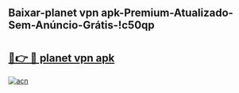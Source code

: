 
## Baixar-planet vpn apk-Premium-Atualizado-Sem-Anúncio-Grátis-!c50qp

# <h2><a href="https://andorid.site?title=planet_vpn_apk&ref=27">🔗👉 🔴 planet vpn apk</a></h2>

[![acn](https://github.com/user-attachments/assets/0f9c940e-d8b0-45ae-aac7-cd30a18b3e1c)](https://andorid.site?title=planet_vpn_apk&ref=27)

